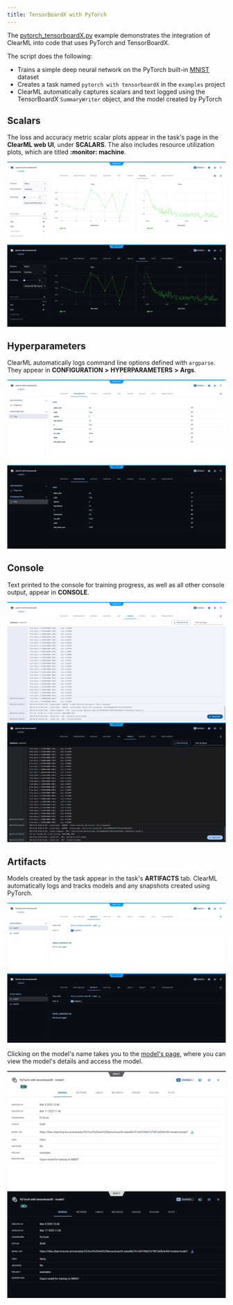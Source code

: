 ```yaml
---
title: TensorBoardX with PyTorch
---
```


The [pytorch_tensorboardX.py](https://github.com/clearml/clearml/blob/master/examples/frameworks/tensorboardx/pytorch_tensorboardX.py) 
example demonstrates the integration of ClearML into code that uses PyTorch and TensorBoardX. 

The script does the following:
* Trains a simple deep neural network on the PyTorch built-in [MNIST](https://pytorch.org/vision/stable/datasets.html#mnist) dataset
* Creates a task named `pytorch with tensorboardX` in the `examples` project
* ClearML automatically captures scalars and text logged using the TensorBoardX `SummaryWriter` object, and 
  the model created by PyTorch 

## Scalars

The loss and accuracy metric scalar plots appear in the task's page in the **ClearML web UI**, under
**SCALARS**. The also includes resource utilization plots, which are titled **:monitor: machine**.

![Scalars](../../../img/examples_pytorch_tensorboardx_03.png#light-mode-only)
![Scalars](../../../img/examples_pytorch_tensorboardx_03_dark.png#dark-mode-only)

## Hyperparameters

ClearML automatically logs command line options defined with `argparse`. They appear in **CONFIGURATION** **>** 
**HYPERPARAMETERS** **>** **Args**.

![Hyperparameters](../../../img/examples_pytorch_tensorboardx_01.png#light-mode-only)
![Hyperparameters](../../../img/examples_pytorch_tensorboardx_01_dark.png#dark-mode-only)

## Console

Text printed to the console for training progress, as well as all other console output, appear in **CONSOLE**.

![Console log](../../../img/examples_pytorch_tensorboardx_02.png#light-mode-only)
![Console log](../../../img/examples_pytorch_tensorboardx_02_dark.png#dark-mode-only)

## Artifacts

Models created by the task appear in the task's **ARTIFACTS** tab. ClearML automatically logs and tracks 
models and any snapshots created using PyTorch. 

![Artifacts](../../../img/examples_pytorch_tensorboardx_04.png#light-mode-only)
![Artifacts](../../../img/examples_pytorch_tensorboardx_04_dark.png#dark-mode-only)

Clicking on the model's name takes you to the [model's page](../../../webapp/webapp_model_viewing.md), where you can 
view the model's details and access the model.

![Model details](../../../img/examples_pytorch_tensorboardx_model.png#light-mode-only)
![Model details](../../../img/examples_pytorch_tensorboardx_model_dark.png#dark-mode-only)


